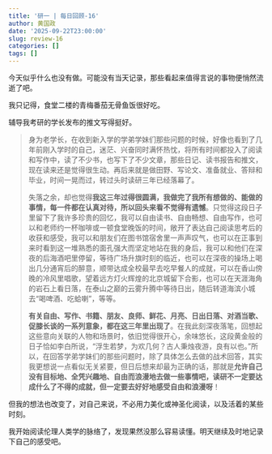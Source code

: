 ```yaml
---
title: '研一 | 每日回顾-16'
author: 黄国政
date: '2025-09-22T23:00:00'
slug: review-16
categories: []
tags: []
---
```


今天似乎什么也没有做。可能没有当天记录，那些看起来值得言说的事物便悄然流逝了吧。

我只记得，食堂二楼的青梅番茄无骨鱼饭很好吃。

辅导我考研的学长发布的推文写得挺好。

> 身为老学长，在收到新入学的学弟学妹们那些问题的时候，好像也看到了几年前刚入学时的自己，迷茫、兴奋同时满怀热忱，将所有时间都投入了阅读和写作中，读了不少书，也写下了不少文章，那些日记、读书报告和推文，现在读来还是觉得很生动。再后来就是做田野、写论文、准备就业、答辩和毕业，时间一晃而过，转过头时读研三年已经落幕了。  
>
> 失落之余，却也觉得**我这三年过得很圆满，我做完了我所有想做的、能做的事情，每一件都在认真对待，所以回头来看不觉得有遗憾**。只觉得这段日子里留下了我许多珍贵的回忆，我可以自由读书、自由畅想、自由写作，也可以和老师约一杯咖啡或一顿食堂晚饭的时间，敞开了表达自己阅读思考后的收获和感受，我可以和朋友们在图书馆宿舍里一声声叹气，也可以在正事到来时看到这一堆熟悉的面孔强大而坚定地站在我的身后，我可以和他们在深夜的后海酒吧里停留，等待广场升旗时刻的临近，也可以在深夜的操场上喝出几分通宵后的醉意，顺带达成全校最早去吃早餐人的成就，可以在香山傍晚的冷风里唱歌，望着远方灯火辉煌的北京城留下合影，也可以在天涯海角的岩石上看日落，在泰山之巅的云雾升腾中等待日出，随后转道海滨小城去“喝啤酒、吃蛤喇”，等等。 
>
> **有关自由、写作、书籍、朋友、良师、鲜花、月亮、日出日落、对酒当歌、促膝长谈的一系列意象，都在这三年里出现了**。在我此刻深夜落笔，回想起这些意向关联的人物和场景时，依旧觉得很开心，余味悠长，这段黄金般的日子恰如李白所说，“浮生若梦，为欢几何？古人秉烛夜游，良有以也。”所以，在回答学弟学妹们的那些问题时，除了具体怎么去做的战术回答，其实我更想说一点看似无关紧要，但日后想来却最为正确的话，那就是**允许自己没有目标地、全凭兴趣地、自由而浪漫地去做一些事情吧，读研不一定要达成什么了不得的成就，但一定要去好好地感受自由和浪漫呀**！

但我的想法也改变了，对自己来说，不必用力美化或神圣化阅读，以及活着的某些时刻。

我开始阅读伦理人类学的脉络了，发现果然没那么容易读懂。明天继续及时地记录下自己的感受吧。